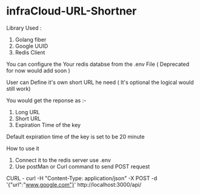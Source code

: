 # infraCloud-URL-Shortner

Library Used : 
1. Golang fiber
2. Google UUID
3. Redis Client 


You can configure the Your redis databse from the .env File ( Deprecated for now would add soon )

User can Define it's own short URL he need ( It's optional the logical would still work)

You would get the reponse as :- 
1. Long URL 
2. Short URL 
3. Expiration Time of the key

Default expiration time of the key is set to be 20 minute

How to use it 
1. Connect it to the redis server use .env
2. Use postMan or Curl command to send POST request 

CURL - curl -H "Content-Type: application/json" -X POST -d '{"url":"www.google.com"}' http://localhost:3000/api/


